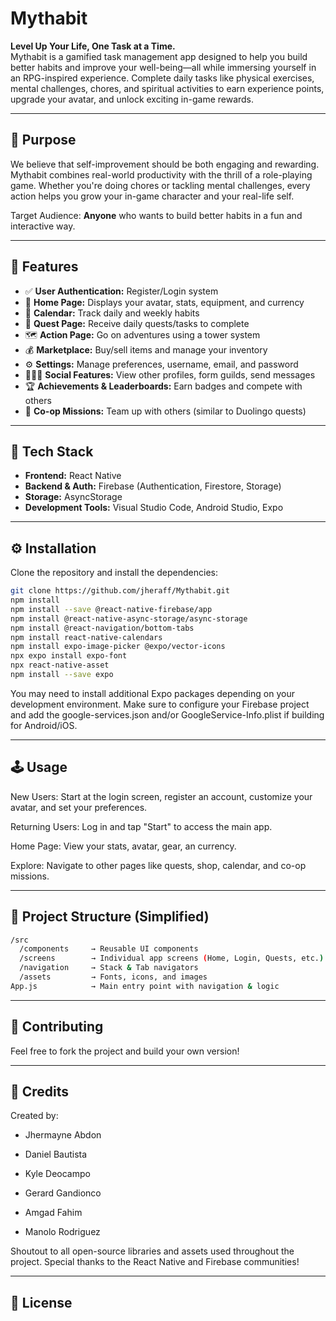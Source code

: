 # Mythabit

**Level Up Your Life, One Task at a Time.**  
Mythabit is a gamified task management app designed to help you build better habits and improve your well-being—all while immersing yourself in an RPG-inspired experience. Complete daily tasks like physical exercises, mental challenges, chores, and spiritual activities to earn experience points, upgrade your avatar, and unlock exciting in-game rewards.

---

## 📌 Purpose

We believe that self-improvement should be both engaging and rewarding. Mythabit combines real-world productivity with the thrill of a role-playing game. Whether you're doing chores or tackling mental challenges, every action helps you grow your in-game character and your real-life self.

Target Audience: **Anyone** who wants to build better habits in a fun and interactive way.

---

## 🧩 Features

- ✅ **User Authentication:** Register/Login system
- 🧙 **Home Page:** Displays your avatar, stats, equipment, and currency
- 📅 **Calendar:** Track daily and weekly habits
- 🧭 **Quest Page:** Receive daily quests/tasks to complete
- 🗺️ **Action Page:** Go on adventures using a tower system
- 💰 **Marketplace:** Buy/sell items and manage your inventory
- ⚙️ **Settings:** Manage preferences, username, email, and password
- 🧑‍🤝‍🧑 **Social Features:** View other profiles, form guilds, send messages
- 🏆 **Achievements & Leaderboards:** Earn badges and compete with others
- 🤝 **Co-op Missions:** Team up with others (similar to Duolingo quests)

---

## 🚀 Tech Stack

- **Frontend:** React Native
- **Backend & Auth:** Firebase (Authentication, Firestore, Storage)
- **Storage:** AsyncStorage
- **Development Tools:** Visual Studio Code, Android Studio, Expo

---

## ⚙️ Installation

Clone the repository and install the dependencies:

```bash
git clone https://github.com/jheraff/Mythabit.git
npm install
npm install --save @react-native-firebase/app
npm install @react-native-async-storage/async-storage
npm install @react-navigation/bottom-tabs
npm install react-native-calendars
npm install expo-image-picker @expo/vector-icons
npx expo install expo-font
npx react-native-asset
npm install --save expo
```
You may need to install additional Expo packages depending on your development environment. Make sure to configure your Firebase project and add the google-services.json and/or GoogleService-Info.plist if building for Android/iOS.

---

## 🕹️ Usage

New Users: Start at the login screen, register an account, customize your avatar, and set your preferences.

Returning Users: Log in and tap "Start" to access the main app.

Home Page: View your stats, avatar, gear, an currency.

Explore: Navigate to other pages like quests, shop, calendar, and co-op missions.

---

## 📁 Project Structure (Simplified)

```bash
/src
  /components     → Reusable UI components
  /screens        → Individual app screens (Home, Login, Quests, etc.)
  /navigation     → Stack & Tab navigators
  /assets         → Fonts, icons, and images
App.js            → Main entry point with navigation & logic
```

---

## 🤝 Contributing

Feel free to fork the project and build your own version!

---

## 👥 Credits
Created by:

- Jhermayne Abdon

- Daniel Bautista

- Kyle Deocampo

- Gerard Gandionco

- Amgad Fahim

- Manolo Rodriguez

Shoutout to all open-source libraries and assets used throughout the project. Special thanks to the React Native and Firebase communities!

---

## 📄 License
